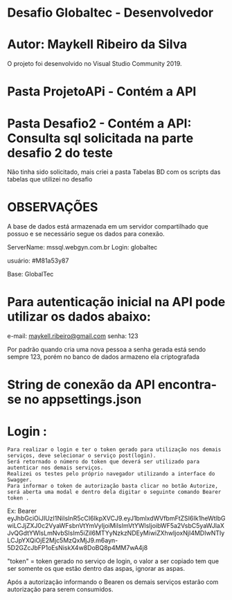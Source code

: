 # Desafio Globaltec - Desenvolvedor

# Autor: Maykell Ribeiro da Silva

O projeto foi desenvolvido no Visual Studio Community 2019.

# Pasta ProjetoAPi - Contém a API

# Pasta Desafio2 - Contém a API: Consulta sql solicitada na parte desafio 2 do teste

Não tinha sido solicitado, mais criei a pasta Tabelas BD com os scripts das tabelas que utilizei no desafio

# OBSERVAÇÕES

A base de dados está armazenada em um servidor compartilhado que possuo e se necessário segue os dados para conexão.

ServerName: mssql.webgyn.com.br
Login: globaltec

usuário: #M81a53y87

Base: GlobalTec

# Para autenticação inicial na API pode utilizar os dados abaixo:

e-mail: maykell.ribeiro@gmail.com
senha: 123

Por padrão quando cria uma nova pessoa a senha gerada está sendo sempre 123, porém no banco de dados armazeno ela criptografada

# String de conexão da API encontra-se no appsettings.json

# Login : 
	Para realizar o login e ter o token gerado para utilização nos demais serviços, deve selecionar o serviço post(login).
	Será retornado o número do token que deverá ser utilizado para autenticar nos demais serviços.
	Realizei os testes pelo próprio navegador utilizando a interface do Swagger.
	Para informar o token de autorização basta clicar no botão Autorize, será aberta uma modal e dentro dela digitar o seguinte comando Bearer token . 
  Ex: Bearer eyJhbGciOiJIUzI1NiIsInR5cCI6IkpXVCJ9.eyJ1bmlxdWVfbmFtZSI6Ik1heWtlbGwiLCJjZXJ0c2VyaWFsbnVtYmVyIjoiMiIsImVtYWlsIjoibWF5a2VsbC5yaWJlaXJvQGdtYWlsLmNvbSIsIm5iZiI6MTYyNzkzNDEyMiwiZXhwIjoxNjI4MDIwNTIyLCJpYXQiOjE2Mjc5MzQxMjJ9.m6ayn-5D2GZcJbFP1oEsNiskX4w8DoBQ8p4MM7wA4j8
			
   "token" = token gerado no serviço de login, o valor a ser copiado tem que ser somente os que estão dentro das aspas, ignorar as aspas.

  Após a autorização informando o Bearen os demais serviços estarão com autorização para serem consumidos.
  
  
